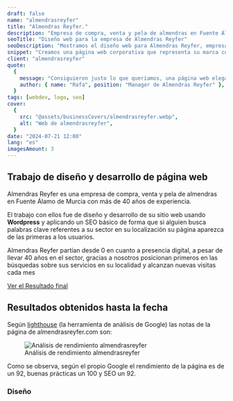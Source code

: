 ```yaml
---
draft: false
name: "almendrasreyfer"
title: "Almendras Reyfer."
description: "Empresa de compra, venta y pela de almendras en Fuente Álamo de Murcia."
seoTitle: "Diseño web para la empresa de Almendras Reyfer"
seoDescription: "Mostramos el diseño web para Almendras Reyfer, empresa de Compra, venta y pela de almendras en Fuente Álamo de Murcia con más de 40 años de experiencia."
snippet: "Creamos una página web corporativa que representa su marca con la paleta de colores solicitada acorde con su logo. Ayudando a la gente local a ver sus servicios y facilita contacto entre ellos y el cliente. Querían una carta de presentación elegante y más profesional que su competencia, y fue lo conseguido."
client: "almendrasreyfer"
quote:
  {
    message: "Consiguieron justo lo que queríamos, una página web elegante que sirva como carta de presentación y que supere con creces la elegancia de las páginas de la competencia.",
    author: { name: "Rafa", position: "Manager de Almendras Reyfer" },
  }
tags: [webdev, logo, seo]
cover:
  {
    src: "@assets/businessCovers/almendrasreyfer.webp",
    alt: "Web de almendrasreyfer",
  }
date: "2024-07-21 12:00"
lang: "es"
imagesAmount: 3
---
```


## Trabajo de diseño y desarrollo de página web

Almendras Reyfer es una empresa de compra, venta y pela de almendras en Fuente Álamo de Murcia con más de 40 años de experiencia.

El trabajo con ellos fue de diseño y desarrollo de su sitio web usando **Wordpress** y aplicando un SEO básico de forma que si alguien busca palabras clave referentes a su sector en su localización su página aparezca de las primeras a los usuarios.

Almendras Reyfer partían desde 0 en cuanto a presencia digital, a pesar de llevar 40 años en el sector, gracias a nosotros posicionan primeros en las búsquedas sobre sus servicios en su localidad y alcanzan nuevas visitas cada mes

<a href="https://almendrasreyfer.com/" rel="nofollow">Ver el Resultado final</a>

## Resultados obtenidos hasta la fecha

Según [lighthouse](https://es.semrush.com/blog/como-utilizar-google-lighthouse/) (la herramienta de análisis de Google) las notas de la página de almendrasreyfer.com son:

<figure>
<img class="mx-auto" src="/blogImages/lighthouse-web-almendrasreyfer.png" title="Análisis de rendimiento almendrasreyfer" alt="Análisis de rendimiento almendrasreyfer" loading="lazy"/>
<figcaption class="text-center">Análisis de rendimiento almendrasreyfer<figcaption>
</figure>

Como se observa, según el propio Google el rendimiento de la página es de un 92, buenas prácticas un 100 y SEO un 92.

<!-- <figure>
<img src="/blogImages/search-analytics-pinturasyverticalesgdb.png" title="Análisis de búsquedas y clics de pinturasyverticalesgdb" alt="Análisis de búsquedas y clics de pinturasyverticalesgdb" width="760" height="280" loading="lazy"/>
<figcaption class="text-center">Análisis de búsquedas y clics de pinturasyverticalesgdb<figcaption>
</figure>

En esta imagen podemos observar los últimos 3 meses de esta página, siendo una página que posiciona muy alto para búsquedas locales (servicios concretos en Aguadulce), y posiciona decentemente en algunos servicios en Almería.  -->

<!-- Se han conseguido 410 clics y casi 10 mil visualizaciones, todo esto obtenido a pesar de que el servicio contratado con nosotros era el más básico de solo creación de página web sin incluir posicionamiento web / SEO y que la página solo tiene 4 meses de vida a día de hoy (13/05/2024), pero siempre hacemos un SEO básico que funciona bastante bien. Trabajo bien hecho. -->

### Diseño
